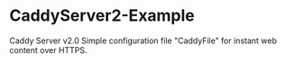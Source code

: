# CaddyServer2-Example
Caddy Server v2.0 Simple configuration file "CaddyFile" for instant web content over HTTPS.
